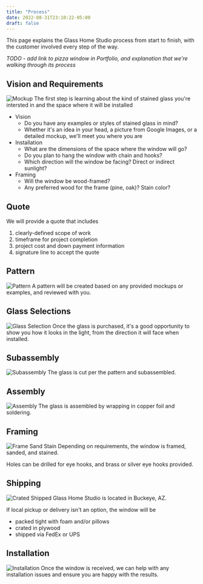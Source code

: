 ```yaml
---
title: "Process"
date: 2022-08-31T23:10:22-05:00
draft: false
---
```

This page explains the Glass Home Studio process from start to finish, with the customer involved every step of the way.

*TODO - add link to pizza window in Portfolio, and explanation that we're walking through its process*

## Vision and Requirements
![Mockup](/img/process/mockup.jpg)
The first step is learning about the kind of stained glass you're intersted in and the space where it will be installed
* Vision
  * Do you have any examples or styles of stained glass in mind?
  * Whether it's an idea in your head, a picture from Google Images, or a detailed mockup, we'll meet you where you are
* Installation
  * What are the dimensions of the space where the window will go?
  * Do you plan to hang the window with chain and hooks?
  * Which direction will the window be facing?  Direct or indirect sunlight?
* Framing
  * Will the window be wood-framed?  
  * Any preferred wood for the frame (pine, oak)?  Stain color?

## Quote
We will provide a quote that includes
1. clearly-defined scope of work
2. timeframe for project completion
3. project cost and down payment information
4. signature line to accept the quote

## Pattern
![Pattern](/img/process/pattern.jpg)
A pattern will be created based on any provided mockups or examples, and reviewed with you.

## Glass Selections
![Glass Selection](/img/process/glass-selection.jpg)
Once the glass is purchased, it's a good opportunity to show you how it looks in the light, from the direction it will face when installed.

## Subassembly
![Subassembly](/img/process/subassembly.jpg)
The glass is cut per the pattern and subassembled.

## Assembly
![Assembly](/img/process/assembly.png)
The glass is assembled by wrapping in copper foil and soldering.

## Framing
![Frame Sand Stain](/img/process/sand.jpg)
Depending on requirements, the window is framed, sanded, and stained.  

Holes can be drilled for eye hooks, and brass or silver eye hooks provided.

## Shipping
![Crated Shipped](/img/process/crate.jpg)
Glass Home Studio is located in Buckeye, AZ.  

If local pickup or delivery isn't an option, the window will be 
* packed tight with foam and/or pillows
* crated in plywood
* shipped via FedEx or UPS

## Installation
![Installation](/img/process/installation.jpg)
Once the window is received, we can help with any installation issues and ensure you are happy with the results.
